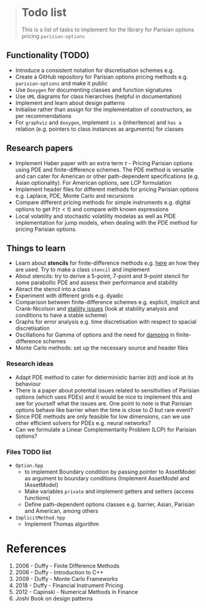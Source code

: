 > # Todo list
> This is a list of tasks to implement for the library for Parisian options pricing `parisian-options`

## Functionality (TODO)
- Introduce a consistent notation for discretisation schemes e.g. 
- Create a GitHub repository for Parisian options pricing methods e.g. `parisian-options` and make it public
- Use `Doxygen` for documenting classes and function signatures
- Use `UML` diagrams for class hierarchies (helpful in documentation)
- Implement and learn about design patterns
- Initialise rather than assign for the implementation of constructors, as per recommendations
- For `graphviz` and `doxygen`, implement `is a` (inheritence) and `has a` relation (e.g. pointers to class instances as arguments) for classes

## Research papers
- Implement Haber paper with an extra term $\tau$ - Pricing Parisian options using PDE and finite-difference schemes. The PDE method is versatile and can cater for American or other path-dependent specifications (e.g. Asian optionality). For American options, see LCP formulation
- Implement header files for different methods for pricing Parisian options e.g. Laplace, PDE, Monte Carlo and recursions
- Compare different pricing methods for simple instruments e.g. digital options to get $\mathbb{P}(\tau<t)$ and compare with known expressions
- Local volatility and stochastic volatility modelas as well as PIDE implementation for jump models, when dealing with the PDE method for pricing Parisian options.

## Things to learn
- Learn about **stencils** for finite-difference methods e.g. [here](https://en.wikipedia.org/wiki/Stencil_(numerical_analysis)) an how they are used. Try to make a class `stencil` and implement
- About stencils: try to derive a 5-point, 7-point and 9-point stencil for some parabollic PDE and assess their performance and stability
- Abract the stencil into a class
- Experiment with different grids e.g. dyadic
- Comparison between finite-difference schemes e.g. explicit, implicit and Crank-Nicolson and [stalility issues](https://en.wikipedia.org/wiki/Finite_difference_method#:~:text=The%20two%20sources%20of%20error,the%20exact%20quantity%20assuming%20perfect) (look at stability analysis and conditions to have a stable scheme)
- Graphs for error analysis e.g. time discretisation with respect to spacial discretisation
- Oscillations for Gamma of options and the need for [damping](https://en.wikipedia.org/wiki/Crank%E2%80%93Nicolson_method) in finite-difference schemes
- Monte Carlo methods: set up the necessary source and header files 


### Research ideas
- Adapt PDE method to cater for deterministic barrier $b(t)$ and look at its behaviour
- There is a paper about potential issues related to sensitivities of Parisian options (which uses PDEs) and it would be nice to implement this and see for yourself what the issues are. One point to note is that Parisian options behave like barrier when the time is close to $D$ but rare event?
- Since PDE methods are only feasible for low dimensions, can we use other efficient solvers for PDEs e.g. neural networks?
- Can we formulate a Linear Complementarity Problem (LCP) for Parisian options?

### Files TODO list
- `Option.hpp` 
    - to implement Boundary condition by passing pointer to AssetModel as argument to boundary conditions (Implement AssetModel and IAssetModel)
    - Make variables `private` and implement getters and setters (access functions)
    - Define path-dependent options classes e.g. barrier, Asian, Parisian and American, among others
- `ImplicitMethod.hpp`
    - Implement Thomas algorithm

# References
1. 2006 - Duffy - Finite Difference Methods
2. 2006 - Duffy - Introduction to C++
3. 2009 - Duffy - Monte Carlo Frameworks
4. 2018 - Duffy - Financial Instrument Pricing
5. 2012 - Capinski - Numerical Methods in Finance
6. Joshi Book on design patterns

